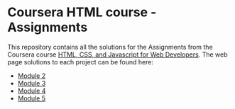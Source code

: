 # Coursera HTML course - Assignments
This repository contains all the solutions for the Assignments from the Coursera course [HTML, CSS, and Javascript for Web Developers](https://www.coursera.org/learn/html-css-javascript-for-web-developers). The web page solutions to each project can be found here:
* [Module 2](https://arnausaumell.github.io/CourseraHTML-Assignments/module2-solution)
* [Module 3](https://arnausaumell.github.io/CourseraHTML-Assignments/module3-solution)
* [Module 4](https://arnausaumell.github.io/CourseraHTML-Assignments/module4-solution)
* [Module 5](https://www.coursera.org/learn/html-css-javascript-for-web-developers)
